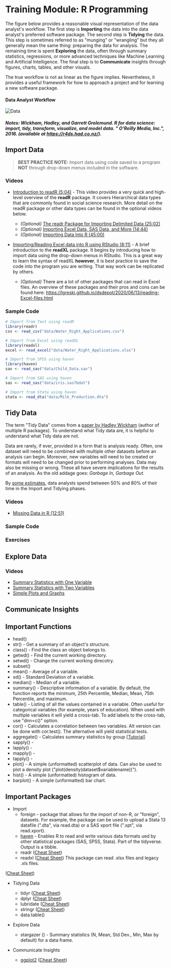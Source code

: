 # Training Module:  R Programming

The figure below provides a reasonable visual representation of the data analyst's workflow.  The first step is **Importing** the data into the data analyst's preferred software package.  The second step is **Tidying** the data.  This step is sometimes referred to as "munging" or "wrangling" but they all generally mean the same thing:  preparing the data for analysis.  The remaining time is spent **Exploring** the data, often through summary statistics, regressions, or more advanced techniques like Machine Learning and Artificial Intelligence.  The final step is to **Communicate** insights through figures, charts, tables, and other visuals.

The true workflow is not as linear as the figure implies.  Nevertheless, it provides a useful framework for how to approach a project and for learning a new software package.  
#### **Data Analyst Workflow**

![Data](https://d33wubrfki0l68.cloudfront.net/795c039ba2520455d833b4034befc8cf360a70ba/558a5/diagrams/data-science-explore.png)

##### Notes:  Wickham, Hadley, and Garrett Grolemund. R for data science: import, tidy, transform, visualize, and model data. " O'Reilly Media, Inc.", 2016. (available at https://r4ds.had.co.nz/). #####

## Import Data

> **BEST PRACTICE NOTE:**  Import data using code saved to a program **NOT** through drop-down menus included in the software.

### Videos

* [Introduction to readR (5:04)](https://www.youtube.com/watch?v=URJNKVBMCAY) - This video provides a very quick and high-level overview of the **readR** package.  It covers Hierarchical data types that are commonly found in social science research.  More detail on the readR package or other data types can be found in the optional videos below.

  * _(Optional)_ [The readr Package for Importing Delimited Data (25:02)](https://www.youtube.com/watch?v=qxbfVEDfi0o)
  * _(Optional)_ [Importing Excel Data, SAS Data, and More (14:44)](https://www.youtube.com/watch?v=qxbfVEDfi0o)
  * _(Optional)_ [Importing Data Into R (45:00)](https://www.rstudio.com/resources/webinars/importing-data-into-r/)

* [Importing/Reading Excel data into R using RStudio (8:11)](https://www.youtube.com/watch?v=JYVWufSQ4OI) - A brief introduction to the **readXL** package.  It begins by introducing how to import data using the drop-down menus in RStudio.  This is a great way to learn the syntax of readXL **however**, it is best practice to save the code into the program you are writing.  That way work can be replicated by others.
  * _(Optional)_ There are a lot of other packages that can read in Excel files. An overview of these packages and their pros and cons can be found here:  https://lgreski.github.io/dsdepot/2020/06/13/reading-Excel-files.html

### Sample Code
```r
# Import from Text using readR
library(readr)
csv <- read_csv("data/Water_Right_Applications.csv")

# Import from Excel using readXL
library(readxl)
excel <- read_excel("data/Water_Right_Applications.xlsx")

# Import from SPSS using haven
library(haven)
sav <- read_sav("data/Child_Data.sav")

# Import from SAS using haven
sas <- read_sas("data/iris.sas7bdat")

# Import from Stata using haven
stata <- read_dta("data/Milk_Production.dta")
```


## Tidy Data

The term "Tidy Data" comes from a [paper by Hadley Wickham](https://vita.had.co.nz/papers/tidy-data.pdf) (author of multiple R packages).  To understand what Tidy data are, it is helpful to understand what Tidy data are not.

Data are rarely, if ever, provided in a form that is analysis ready.  Often, one dataset will need to be combined with multiple other datasets before an analysis can begin.  Moreover, new variables will need to be created or formats will need to be changed prior to performing analyses.  Data may also be missing or wrong.  These all have severe implications for the results of an analysis.  As the old addage goes:  _Garbage In, Garbage Out_.  

By [some estimates](https://www.nytimes.com/2014/08/18/technology/for-big-data-scientists-hurdle-to-insights-is-janitor-work.html), data analysts spend between 50% and 80% of their time in the Import and Tidying phases.  

### Videos
* [Missing Data in R (12:51)](https://youtu.be/hLYAno2r9O4)

### Sample Code

### Exercises


## Explore Data

### Videos
* [Summary Statistics with One Variable](https://www.youtube.com/watch?v=l1lVtEyxnMs&list=PLcTBLulJV_AIuXCxr__V8XAzWZosMQIfW&index=8)
* [Summary Statistics with Two Variables](https://www.youtube.com/watch?v=L5WV8KiD8-A&list=PLcTBLulJV_AIuXCxr__V8XAzWZosMQIfW&index=10)
* [Simple Plots and Graphs](https://www.youtube.com/watch?v=pLh2gdHDUZc&list=PLcTBLulJV_AIuXCxr__V8XAzWZosMQIfW&index=11)

## Communicate Insights

## Important Functions
* head()
* str() - Get a summary of an object's structure.
* class() - Find the class an object belongs to.
* getwd() - Find the current working directory.
* setwd() - Change the current working direcotry.
* subset()
* mean() - Average of a variable.
* sd() - Standard Deviation of a variable.
* median() - Median of a variable.
* summary() - Descriptive information of a variable.  By default, the function reports the minimum, 25th Percentile, Median, Mean, 75th Percentile, and maximum.
* table() - Listing of all the values contained in a variable.  Often useful for categorical variables (for example, years of education).  When used with multiple variables it will yield a cross-tab.  To add labels to the cross-tab, use "dnn=c()" option.
* cor() - Calculates a correlation between two variables.  Alt version can be done with cor.test().  The alternative will yield statistical tests.
* aggregate() - Calculates summary statistics by group [[Tutorial](https://www.datasciencemadesimple.com/aggregate-function-in-r/)]
* sapply() -
* lapply() -
* mapply() -
* tapply() -
* plot() - A simple (unformatted) scatterplot of data.  Can also be used to plot a density plot ("plot(density(dataset$variablename))").
* hist() - A simple (unformatted) histogram of data.
* barplot() - A simple (unformatted) bar chart.

## Important Packages
* Import
  * foreign - package that allows for the import of non-R, or "foreign", datasets.  For example, the package can be used to upload a Stata 13 datafile (".dta", via read.dta) or a SAS xport file (".xpt", via read.xport).
  * [haven](https://haven.tidyverse.org/) - Enables R to read and write various data formats ued by other statistical packages (SAS, SPSS, Stata).  Part of the tidyverse.  Output is a tibble.
  * readr ([Cheat Sheet](https://raw.githubusercontent.com/rstudio/cheatsheets/main/data-import.pdf))
  * readxl ([Cheat Sheet](https://raw.githubusercontent.com/rstudio/cheatsheets/main/data-import.pdf)) This package can read .xlsx files and legacy .xls files.

([Cheat Sheet]())

* Tidying Data
  * tidyr ([Cheat Sheet](https://raw.githubusercontent.com/rstudio/cheatsheets/main/tidyr.pdf))
  * dplyr ([Cheat Sheet](https://raw.githubusercontent.com/rstudio/cheatsheets/main/data-transformation.pdf))
  * lubridate ([Cheat Sheet](https://raw.githubusercontent.com/rstudio/cheatsheets/main/lubridate.pdf))
  * stringr ([Cheat Sheet](https://raw.githubusercontent.com/rstudio/cheatsheets/main/strings.pdf))
  * data.table()

* Explore Data
  * stargazer ([]()) - Summary statistics (N, Mean, Std Dev., Min, Max by default) for a data frame.

* Communicate Insights
  * [ggplot2]() ([Cheat Sheet](https://raw.githubusercontent.com/rstudio/cheatsheets/main/data-visualization.pdf))

